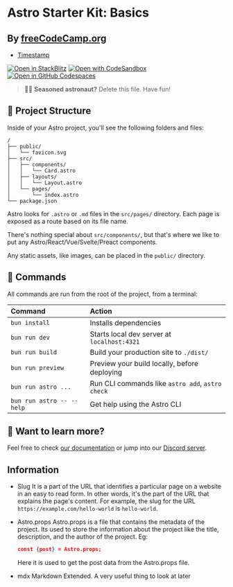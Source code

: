 # Astro Starter Kit: Basics

## By [freeCodeCamp.org](https://www.youtu.be/e-hTm5VmofI)
- [Timestamp](https://youtu.be/e-hTm5VmofI?si=Jx_ZHXNrKi5E8ml_&t=3937)

[![Open in StackBlitz](https://developer.stackblitz.com/img/open_in_stackblitz.svg)](https://stackblitz.com/github/withastro/astro/tree/latest/examples/basics)
[![Open with CodeSandbox](https://assets.codesandbox.io/github/button-edit-lime.svg)](https://codesandbox.io/p/sandbox/github/withastro/astro/tree/latest/examples/basics)
[![Open in GitHub Codespaces](https://github.com/codespaces/badge.svg)](https://codespaces.new/withastro/astro?devcontainer_path=.devcontainer/basics/devcontainer.json)

> 🧑‍🚀 **Seasoned astronaut?** Delete this file. Have fun!

## 🚀 Project Structure

Inside of your Astro project, you'll see the following folders and files:

```text
/
├── public/
│   └── favicon.svg
├── src/
│   ├── components/
│   │   └── Card.astro
│   ├── layouts/
│   │   └── Layout.astro
│   └── pages/
│       └── index.astro
└── package.json
```

Astro looks for `.astro` or `.md` files in the `src/pages/` directory. Each page is exposed as a route based on its file name.

There's nothing special about `src/components/`, but that's where we like to put any Astro/React/Vue/Svelte/Preact components.

Any static assets, like images, can be placed in the `public/` directory.

## 🧞 Commands

All commands are run from the root of the project, from a terminal:

| Command                   | Action                                           |
| :------------------------ | :----------------------------------------------- |
| `bun install`             | Installs dependencies                            |
| `bun run dev`             | Starts local dev server at `localhost:4321`      |
| `bun run build`           | Build your production site to `./dist/`          |
| `bun run preview`         | Preview your build locally, before deploying     |
| `bun run astro ...`       | Run CLI commands like `astro add`, `astro check` |
| `bun run astro -- --help` | Get help using the Astro CLI                     |

## 👀 Want to learn more?

Feel free to check [our documentation](https://docs.astro.build) or jump into our [Discord server](https://astro.build/chat).

## Information

- Slug
  It is a part of the URL that identifies a particular page on a website in an easy to read form. In other words, it's the part of the URL that explains the page's content.
  For example, the slug for the URL `https://example.com/hello-world` is `hello-world`.

- Astro.props
  Astro.props is a file that contains the metadata of the project. Its used to store the information about the project like the title, description, and the author of the project.
  Eg:
  
  ```json
  const {post} = Astro.props;
  ```
  
  Here it is used to get the post data from the Astro.props file.

- mdx
  Markdown Extended. A very useful thing to look at later